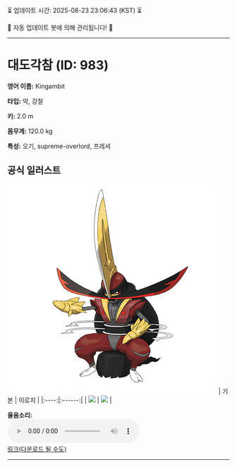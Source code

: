 
⏳ 업데이트 시간: 2025-08-23 23:06:43 (KST) ⏳

🤖 자동 업데이트 봇에 의해 관리됩니다! 🤖

---

# 대도각참 (ID: 983)
**영어 이름:** Kingambit

**타입:** 악, 강철

**키:** 2.0 m

**몸무게:** 120.0 kg

**특성:** 오기, supreme-overlord, 프레셔

## 공식 일러스트
![](https://raw.githubusercontent.com/PokeAPI/sprites/master/sprites/pokemon/other/official-artwork/983.png)
| 기본 | 이로치 |
|:----:|:------:|
| <img src="http://play.pokemonshowdown.com/sprites/ani/kingambit.gif" width="200"> | <img src="http://play.pokemonshowdown.com/sprites/ani-shiny/kingambit.gif" width="200"> |

**울음소리:**<br><audio controls src="https://raw.githubusercontent.com/PokeAPI/cries/main/cries/pokemon/latest/983.ogg"></audio><br> [링크(다운로드 될 수도)](https://raw.githubusercontent.com/PokeAPI/cries/main/cries/pokemon/latest/983.ogg)


---
